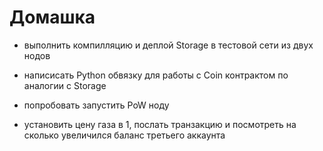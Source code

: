 # Домашка

- выполнить компилляцию и деплой Storage в тестовой сети из двух нодов
- написисать Python обвязку для работы с Coin контрактом по аналогии с Storage

- попробовать запустить PoW ноду
- установить цену газа в 1, послать транзакцию и посмотреть на сколько увеличился баланс третьего аккаунта

